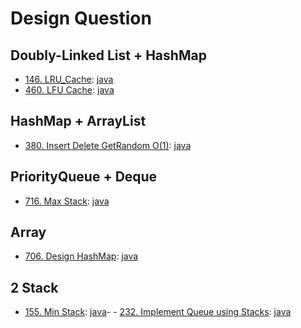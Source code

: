 # Design Question

## Doubly-Linked List + HashMap

- [146. LRU_Cache](https://leetcode.com/problems/lru-cache/):
  [java](/solution_java/0146_LRU_Cache.md)
- [460. LFU Cache](https://leetcode.com/problems/lfu-cache/):
  [java](/solution_java/0460_LFU_Cache.md)

## HashMap + ArrayList

- [380. Insert Delete GetRandom O(1)](https://leetcode.com/problems/insert-delete-getrandom-o1/):
  [java](/solution_java/0380_Insert_Delete_GetRandom_O1.md)

## PriorityQueue + Deque

- [716. Max Stack](https://leetcode.com/problems/max-stack/):
  [java](/solution_java/0716_Max_Stack.md)

## Array

- [706. Design HashMap](https://leetcode.com/problems/design-hashmap/):
  [java](/solution_java/0706_Design_HashMap.md)

## 2 Stack

- [155. Min Stack](https://leetcode.com/problems/min-stack/):
  [java](/solution_java/0155_Min_Stack.java)- - [232. Implement Queue using Stacks](https://leetcode.com/problems/powx-n/):
  [java](/solution_java/0232_Implement_Queue_using_Stacks.java)
